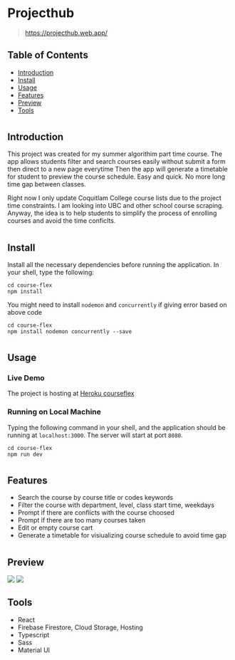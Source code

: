# Projecthub

> https://projecthub.web.app/

## Table of Contents

- [Introduction](#01)
- [Install](#02)
- [Usage](#03)
- [Features](#05)
- [Preview](#06)
- [Tools](#07)

#

## <span id="01">Introduction</span>

This project was created for my summer algorithim part time course. The app allows students filter and search courses easily without submit a form then direct to a new page everytime Then the app will generate a timetable for student to preview the course schedule. Easy and quick. No more long time gap between classes.

Right now I only update Coquitlam College course lists due to the project time constraints. I am looking into UBC and other school course scraping. Anyway, the idea is to help students to simplify the process of enrolling courses and avoid the time conficlts.

#

## <span id="02">Install</span>

Install all the necessary dependencies before running the application. In your shell, type the following:

```shell
cd course-flex
npm install
```

You might need to install `nodemon` and `concurrently` if giving error based on above code

```shell
cd course-flex
npm install nodemon concurrently --save
```

#

## <span id="03">Usage</span>

### Live Demo

The project is hosting at [Heroku courseflex](https://courseflex.herokuapp.com/)

### Running on Local Machine

Typing the following command in your shell, and the application should be running at `localhost:3000`. The server will start at port `8080`.

```shell
cd course-flex
npm run dev
```

#

## <span id="05">Features</span>

- Search the course by course title or codes keywords
- Filter the course with department, level, class start time, weekdays
- Prompt if there are conflicts with the course choosed
- Prompt if there are too many courses taken
- Edit or empty course cart
- Generate a timetable for visiualizing course schedule to avoid time gap

#

## <span id="06">Preview</span>

![](client/public/img/demo/2.png)
![](client/public/img/demo/3.png)

## <span id="07">Tools</span>

- React
- Firebase Firestore, Cloud Storage, Hosting
- Typescript
- Sass
- Material UI
